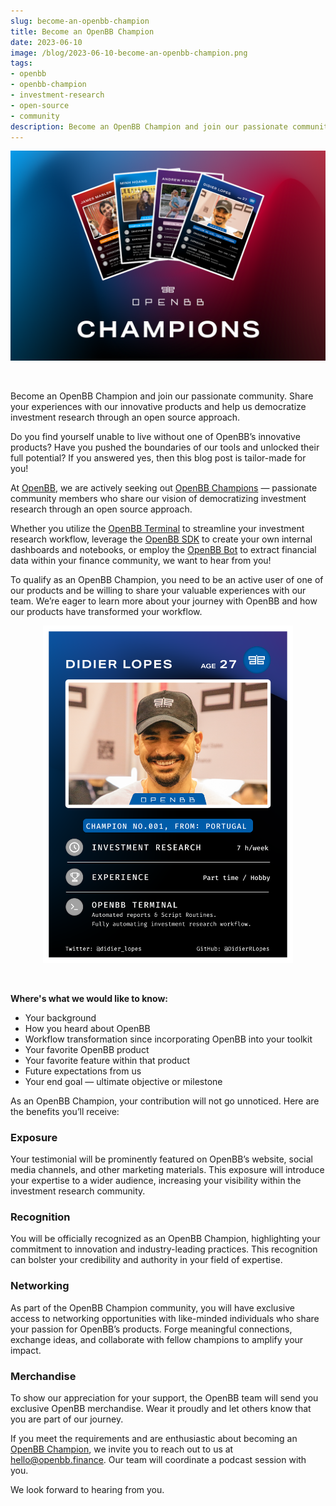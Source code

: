 ```yaml
---
slug: become-an-openbb-champion
title: Become an OpenBB Champion
date: 2023-06-10
image: /blog/2023-06-10-become-an-openbb-champion.png
tags:
- openbb
- openbb-champion
- investment-research
- open-source
- community
description: Become an OpenBB Champion and join our passionate community. Share your experiences with our innovative products and help us democratize investment research through an open source approach.
---
```





<p align="center">
    <img width="600" src="/blog/2023-06-10-become-an-openbb-champion.png"/>
</p>

<br />

Become an OpenBB Champion and join our passionate community. Share your experiences with our innovative products and help us democratize investment research through an open source approach.

<!-- truncate -->

<div style={{borderTop: '1px solid #0088CC', margin: '1.5em 0'}} />

Do you find yourself unable to live without one of OpenBB’s innovative products? Have you pushed the boundaries of our tools and unlocked their full potential? If you answered yes, then this blog post is tailor-made for you!

At [OpenBB](https://openbb.co), we are actively seeking out [OpenBB Champions](https://my.openbb.co/app/hub/champions) — passionate community members who share our vision of democratizing investment research through an open source approach.

Whether you utilize the [OpenBB Terminal](https://my.openbb.co/app/terminal) to streamline your investment research workflow, leverage the [OpenBB SDK](https://my.openbb.co/app/sdk) to create your own internal dashboards and notebooks, or employ the [OpenBB Bot](https://my.openbb.co/app/bot) to extract financial data within your finance community, we want to hear from you!

To qualify as an OpenBB Champion, you need to be an active user of one of our products and be willing to share your valuable experiences with our team. We’re eager to learn more about your journey with OpenBB and how our products have transformed your workflow.

<p align="center">
    <img width="400" src="/blog/2023-06-10-become-an-openbb-champion_1.png"/>
</p>

<br />

**Where's what we would like to know:**

- Your background
- How you heard about OpenBB
- Workflow transformation since incorporating OpenBB into your toolkit
- Your favorite OpenBB product
- Your favorite feature within that product
- Future expectations from us
- Your end goal — ultimate objective or milestone

As an OpenBB Champion, your contribution will not go unnoticed. Here are the benefits you’ll receive:

### Exposure

Your testimonial will be prominently featured on OpenBB’s website, social media channels, and other marketing materials. This exposure will introduce your expertise to a wider audience, increasing your visibility within the investment research community.

### Recognition

You will be officially recognized as an OpenBB Champion, highlighting your commitment to innovation and industry-leading practices. This recognition can bolster your credibility and authority in your field of expertise.

### Networking

As part of the OpenBB Champion community, you will have exclusive access to networking opportunities with like-minded individuals who share your passion for OpenBB’s products. Forge meaningful connections, exchange ideas, and collaborate with fellow champions to amplify your impact.

### Merchandise

To show our appreciation for your support, the OpenBB team will send you exclusive OpenBB merchandise. Wear it proudly and let others know that you are part of our journey.

<div style={{borderTop: '1px solid #0088CC', margin: '1.5em 0'}} />

If you meet the requirements and are enthusiastic about becoming an [OpenBB Champion](https://openbb.co/blog?type=champions), we invite you to reach out to us at hello@openbb.finance. Our team will coordinate a podcast session with you.

We look forward to hearing from you.
